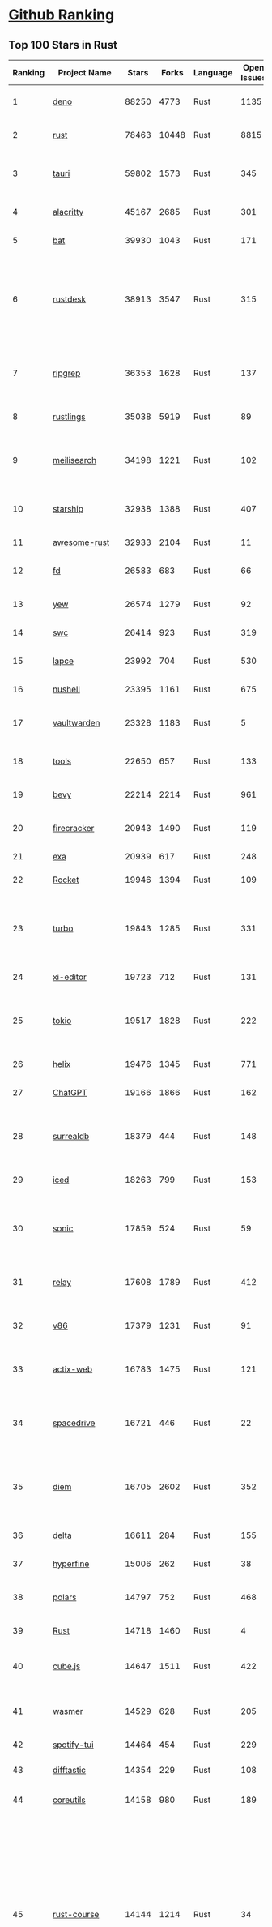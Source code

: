 [Github Ranking](../README.md)
==========

## Top 100 Stars in Rust

| Ranking | Project Name | Stars | Forks | Language | Open Issues | Description | Last Commit |
| ------- | ------------ | ----- | ----- | -------- | ----------- | ----------- | ----------- |
| 1 | [deno](https://github.com/denoland/deno) | 88250 | 4773 | Rust | 1135 | A modern runtime for JavaScript and TypeScript. | 2023-03-04T01:58:33Z |
| 2 | [rust](https://github.com/rust-lang/rust) | 78463 | 10448 | Rust | 8815 | Empowering everyone to build reliable and efficient software. | 2023-03-04T02:56:23Z |
| 3 | [tauri](https://github.com/tauri-apps/tauri) | 59802 | 1573 | Rust | 345 | Build smaller, faster, and more secure desktop applications with a web frontend. | 2023-03-03T16:39:51Z |
| 4 | [alacritty](https://github.com/alacritty/alacritty) | 45167 | 2685 | Rust | 301 | A cross-platform, OpenGL terminal emulator. | 2023-03-03T18:53:04Z |
| 5 | [bat](https://github.com/sharkdp/bat) | 39930 | 1043 | Rust | 171 | A cat(1) clone with wings. | 2023-03-03T12:20:03Z |
| 6 | [rustdesk](https://github.com/rustdesk/rustdesk) | 38913 | 3547 | Rust | 315 | Open source virtual / remote desktop infrastructure for everyone! The open source TeamViewer alternative. Display and control your PC and Android devices from anywhere at anytime. | 2023-03-04T00:06:40Z |
| 7 | [ripgrep](https://github.com/BurntSushi/ripgrep) | 36353 | 1628 | Rust | 137 | ripgrep recursively searches directories for a regex pattern while respecting your gitignore | 2023-03-02T00:20:35Z |
| 8 | [rustlings](https://github.com/rust-lang/rustlings) | 35038 | 5919 | Rust | 89 | :crab: Small exercises to get you used to reading and writing Rust code! | 2023-03-03T20:28:54Z |
| 9 | [meilisearch](https://github.com/meilisearch/meilisearch) | 34198 | 1221 | Rust | 102 | A lightning-fast search engine that fits effortlessly into your apps, websites, and workflow. | 2023-03-03T12:08:48Z |
| 10 | [starship](https://github.com/starship/starship) | 32938 | 1388 | Rust | 407 | ☄🌌️  The minimal, blazing-fast, and infinitely customizable prompt for any shell! | 2023-03-03T21:05:03Z |
| 11 | [awesome-rust](https://github.com/rust-unofficial/awesome-rust) | 32933 | 2104 | Rust | 11 | A curated list of Rust code and resources. | 2023-03-02T19:02:06Z |
| 12 | [fd](https://github.com/sharkdp/fd) | 26583 | 683 | Rust | 66 | A simple, fast and user-friendly alternative to 'find' | 2023-03-03T07:27:09Z |
| 13 | [yew](https://github.com/yewstack/yew) | 26574 | 1279 | Rust | 92 | Rust / Wasm framework for building client web apps | 2023-03-01T04:01:43Z |
| 14 | [swc](https://github.com/swc-project/swc) | 26414 | 923 | Rust | 319 | Rust-based platform for the Web | 2023-03-03T19:49:49Z |
| 15 | [lapce](https://github.com/lapce/lapce) | 23992 | 704 | Rust | 530 | Lightning-fast and Powerful Code Editor written in Rust | 2023-03-04T01:07:34Z |
| 16 | [nushell](https://github.com/nushell/nushell) | 23395 | 1161 | Rust | 675 | A new type of shell | 2023-03-04T01:07:25Z |
| 17 | [vaultwarden](https://github.com/dani-garcia/vaultwarden) | 23328 | 1183 | Rust | 5 | Unofficial Bitwarden compatible server written in Rust, formerly known as bitwarden_rs | 2023-03-03T15:54:31Z |
| 18 | [tools](https://github.com/rome/tools) | 22650 | 657 | Rust | 133 | Unified developer tools for JavaScript, TypeScript, and the web | 2023-03-03T19:07:23Z |
| 19 | [bevy](https://github.com/bevyengine/bevy) | 22214 | 2214 | Rust | 961 | A refreshingly simple data-driven game engine built in Rust | 2023-03-04T02:55:41Z |
| 20 | [firecracker](https://github.com/firecracker-microvm/firecracker) | 20943 | 1490 | Rust | 119 | Secure and fast microVMs for serverless computing. | 2023-03-03T19:59:21Z |
| 21 | [exa](https://github.com/ogham/exa) | 20939 | 617 | Rust | 248 | A modern replacement for ‘ls’. | 2023-03-01T19:49:40Z |
| 22 | [Rocket](https://github.com/SergioBenitez/Rocket) | 19946 | 1394 | Rust | 109 | A web framework for Rust. | 2023-02-26T10:55:34Z |
| 23 | [turbo](https://github.com/vercel/turbo) | 19843 | 1285 | Rust | 331 | Incremental bundler and build system optimized for JavaScript and TypeScript, written in Rust – including Turbopack and Turborepo. | 2023-03-04T02:14:22Z |
| 24 | [xi-editor](https://github.com/xi-editor/xi-editor) | 19723 | 712 | Rust | 131 | A modern editor with a backend written in Rust. | 2023-02-01T16:30:16Z |
| 25 | [tokio](https://github.com/tokio-rs/tokio) | 19517 | 1828 | Rust | 222 | A runtime for writing reliable asynchronous applications with Rust. Provides I/O, networking, scheduling, timers, ... | 2023-03-04T00:32:38Z |
| 26 | [helix](https://github.com/helix-editor/helix) | 19476 | 1345 | Rust | 771 | A post-modern modal text editor. | 2023-03-04T02:06:43Z |
| 27 | [ChatGPT](https://github.com/lencx/ChatGPT) | 19166 | 1866 | Rust | 162 | 🔮 ChatGPT Desktop Application (Mac, Windows and Linux) | 2023-03-04T02:37:59Z |
| 28 | [surrealdb](https://github.com/surrealdb/surrealdb) | 18379 | 444 | Rust | 148 | A scalable, distributed, collaborative, document-graph database, for the realtime web | 2023-03-03T19:06:08Z |
| 29 | [iced](https://github.com/iced-rs/iced) | 18263 | 799 | Rust | 153 | A cross-platform GUI library for Rust, inspired by Elm | 2023-03-03T20:58:35Z |
| 30 | [sonic](https://github.com/valeriansaliou/sonic) | 17859 | 524 | Rust | 59 | 🦔 Fast, lightweight & schema-less search backend. An alternative to Elasticsearch that runs on a few MBs of RAM. | 2023-01-08T19:14:14Z |
| 31 | [relay](https://github.com/facebook/relay) | 17608 | 1789 | Rust | 412 | Relay is a JavaScript framework for building data-driven React applications. | 2023-03-04T01:39:29Z |
| 32 | [v86](https://github.com/copy/v86) | 17379 | 1231 | Rust | 91 | x86 virtualization in your browser, recompiling x86 to wasm on the fly | 2023-02-20T10:45:27Z |
| 33 | [actix-web](https://github.com/actix/actix-web) | 16783 | 1475 | Rust | 121 | Actix Web is a powerful, pragmatic, and extremely fast web framework for Rust. | 2023-03-02T17:11:46Z |
| 34 | [spacedrive](https://github.com/spacedriveapp/spacedrive) | 16721 | 446 | Rust | 22 | Spacedrive is an open source cross-platform file explorer, powered by a virtual distributed filesystem written in Rust. | 2023-03-03T10:19:00Z |
| 35 | [diem](https://github.com/diem/diem) | 16705 | 2602 | Rust | 352 | Diem’s mission is to build a trusted and innovative financial network that empowers people and businesses around the world. | 2023-03-03T06:36:45Z |
| 36 | [delta](https://github.com/dandavison/delta) | 16611 | 284 | Rust | 155 | A syntax-highlighting pager for git, diff, and grep output | 2023-03-03T11:22:01Z |
| 37 | [hyperfine](https://github.com/sharkdp/hyperfine) | 15006 | 262 | Rust | 38 | A command-line benchmarking tool | 2023-03-01T07:42:58Z |
| 38 | [polars](https://github.com/pola-rs/polars) | 14797 | 752 | Rust | 468 | Fast multi-threaded, hybrid-out-of-core DataFrame library in Rust \| Python \| Node.js | 2023-03-03T20:21:38Z |
| 39 | [Rust](https://github.com/TheAlgorithms/Rust) | 14718 | 1460 | Rust | 4 |  All Algorithms implemented in Rust  | 2023-03-03T12:04:11Z |
| 40 | [cube.js](https://github.com/cube-js/cube.js) | 14647 | 1511 | Rust | 422 | 📊  Cube — The Semantic Layer for Building Data Applications | 2023-03-04T02:32:09Z |
| 41 | [wasmer](https://github.com/wasmerio/wasmer) | 14529 | 628 | Rust | 205 | 🚀 The leading WebAssembly Runtime supporting WASI and Emscripten | 2023-03-04T01:32:59Z |
| 42 | [spotify-tui](https://github.com/Rigellute/spotify-tui) | 14464 | 454 | Rust | 229 | Spotify for the terminal written in Rust 🚀 | 2023-01-20T22:39:05Z |
| 43 | [difftastic](https://github.com/Wilfred/difftastic) | 14354 | 229 | Rust | 108 | a structural diff that understands syntax 🟥🟩 | 2023-03-03T16:48:51Z |
| 44 | [coreutils](https://github.com/uutils/coreutils) | 14158 | 980 | Rust | 189 | Cross-platform Rust rewrite of the GNU coreutils | 2023-03-03T23:41:01Z |
| 45 | [rust-course](https://github.com/sunface/rust-course) | 14144 | 1214 | Rust | 34 | “连续六年成为全世界最受喜爱的语言，无 GC 也无需手动内存管理、极高的性能和安全性、过程/OO/函数式编程、优秀的包管理、JS 未来基石" — 工作之余的第二语言来试试 Rust 吧。<<Rust语言圣经>>拥有全面且深入的讲解、生动贴切的示例、德芙般丝滑的内容，甚至还有JS程序员关注的 WASM 和 Deno 等专题。这可能是目前最用心的 Rust 中文学习教程 / Book  | 2023-03-03T09:56:40Z |
| 46 | [RustPython](https://github.com/RustPython/RustPython) | 13766 | 930 | Rust | 219 | A Python Interpreter written in Rust | 2023-03-03T23:55:25Z |
| 47 | [egui](https://github.com/emilk/egui) | 13751 | 975 | Rust | 350 | egui: an easy-to-use immediate mode GUI in Rust that runs on both web and native | 2023-03-03T15:57:46Z |
| 48 | [anki](https://github.com/ankitects/anki) | 13362 | 1671 | Rust | 107 | Anki for desktop computers | 2023-03-04T00:51:20Z |
| 49 | [vector](https://github.com/vectordotdev/vector) | 12872 | 1028 | Rust | 1611 | A high-performance observability data pipeline. | 2023-03-04T02:45:29Z |
| 50 | [tikv](https://github.com/tikv/tikv) | 12736 | 1921 | Rust | 972 | Distributed transactional key-value database, originally created to complement TiDB | 2023-03-04T02:52:04Z |
| 51 | [mdBook](https://github.com/rust-lang/mdBook) | 12691 | 1296 | Rust | 360 | Create book from markdown files. Like Gitbook but implemented in Rust | 2023-03-02T20:41:55Z |
| 52 | [navi](https://github.com/denisidoro/navi) | 12544 | 452 | Rust | 48 | An interactive cheatsheet tool for the command-line | 2022-12-21T11:06:29Z |
| 53 | [gitui](https://github.com/extrawurst/gitui) | 12454 | 391 | Rust | 105 | Blazing 💥 fast terminal-ui for git written in rust 🦀 | 2023-03-04T02:29:11Z |
| 54 | [book](https://github.com/rust-lang/book) | 11660 | 2741 | Rust | 171 | The Rust Programming Language | 2023-02-28T12:00:52Z |
| 55 | [wasmtime](https://github.com/bytecodealliance/wasmtime) | 11595 | 933 | Rust | 490 | A fast and secure runtime for WebAssembly | 2023-03-04T00:00:02Z |
| 56 | [Pake](https://github.com/tw93/Pake) | 11583 | 872 | Rust | 4 | 🤱🏻 Turn any webpage into a desktop app with Rust.  🤱🏻 很简单的用 Rust 打包网页生成很小的桌面 App | 2023-03-04T02:32:47Z |
| 57 | [ruffle](https://github.com/ruffle-rs/ruffle) | 11557 | 587 | Rust | 2323 | A Flash Player emulator written in Rust | 2023-03-04T02:04:23Z |
| 58 | [rust-analyzer](https://github.com/rust-lang/rust-analyzer) | 11500 | 1185 | Rust | 1176 | A Rust compiler front-end for IDEs | 2023-03-04T02:17:29Z |
| 59 | [carbonyl](https://github.com/fathyb/carbonyl) | 11482 | 251 | Rust | 28 | Chromium running inside your terminal | 2023-02-26T21:31:10Z |
| 60 | [hyper](https://github.com/hyperium/hyper) | 11334 | 1339 | Rust | 177 | An HTTP library for Rust | 2023-03-03T20:51:43Z |
| 61 | [tree-sitter](https://github.com/tree-sitter/tree-sitter) | 11030 | 636 | Rust | 348 | An incremental parsing system for programming tools | 2023-03-01T02:29:20Z |
| 62 | [static-analysis](https://github.com/analysis-tools-dev/static-analysis) | 10942 | 1231 | Rust | 0 | ⚙️ A curated list of static analysis (SAST) tools and linters for all programming languages, config files, build tools, and more. The focus is on tools which improve code quality. | 2023-03-03T22:18:50Z |
| 63 | [just](https://github.com/casey/just) | 10881 | 275 | Rust | 163 | 🤖 Just a command runner | 2023-02-17T20:40:53Z |
| 64 | [clap](https://github.com/clap-rs/clap) | 10798 | 893 | Rust | 208 | A full featured, fast Command Line Argument Parser for Rust | 2023-03-01T04:51:20Z |
| 65 | [fnm](https://github.com/Schniz/fnm) | 10510 | 303 | Rust | 89 | 🚀 Fast and simple Node.js version manager, built in Rust | 2023-03-03T19:52:49Z |
| 66 | [rust-raspberrypi-OS-tutorials](https://github.com/rust-embedded/rust-raspberrypi-OS-tutorials) | 10502 | 631 | Rust | 1 | :books: Learn to write an embedded OS in Rust :crab: | 2023-03-02T23:55:59Z |
| 67 | [zola](https://github.com/getzola/zola) | 10432 | 742 | Rust | 148 | A fast static site generator in a single binary with everything built-in. https://www.getzola.org | 2023-03-01T14:16:24Z |
| 68 | [comprehensive-rust](https://github.com/google/comprehensive-rust) | 10339 | 472 | Rust | 37 | This is the Rust course used by the Android team at Google. It provides you the material to quickly teach Rust to everyone. | 2023-03-03T20:54:33Z |
| 69 | [zellij](https://github.com/zellij-org/zellij) | 10320 | 315 | Rust | 386 | A terminal workspace with batteries included | 2023-03-01T19:14:23Z |
| 70 | [solana](https://github.com/solana-labs/solana) | 10080 | 2784 | Rust | 787 | Web-Scale Blockchain for fast, secure, scalable, decentralized apps and marketplaces. | 2023-03-04T01:59:30Z |
| 71 | [diesel](https://github.com/diesel-rs/diesel) | 9989 | 876 | Rust | 93 | A safe, extensible ORM and Query Builder for Rust | 2023-03-03T17:57:24Z |
| 72 | [cargo](https://github.com/rust-lang/cargo) | 9933 | 1944 | Rust | 1354 | The Rust package manager | 2023-03-04T01:14:57Z |
| 73 | [tui-rs](https://github.com/fdehau/tui-rs) | 9836 | 460 | Rust | 90 | Build terminal user interfaces and dashboards using Rust | 2023-02-20T08:24:26Z |
| 74 | [py-spy](https://github.com/benfred/py-spy) | 9795 | 347 | Rust | 94 | Sampling profiler for Python programs | 2023-02-21T11:58:31Z |
| 75 | [czkawka](https://github.com/qarmin/czkawka) | 9701 | 272 | Rust | 241 | Multi functional app to find duplicates, empty folders, similar images etc. | 2023-02-26T16:28:22Z |
| 76 | [neovide](https://github.com/neovide/neovide) | 9615 | 380 | Rust | 341 | No Nonsense Neovim Client in Rust | 2023-03-03T15:35:31Z |
| 77 | [zoxide](https://github.com/ajeetdsouza/zoxide) | 9569 | 349 | Rust | 29 | A smarter cd command. Supports all major shells. | 2023-03-01T08:45:55Z |
| 78 | [ruff](https://github.com/charliermarsh/ruff) | 9486 | 302 | Rust | 201 | An extremely fast Python linter, written in Rust. | 2023-03-04T00:42:28Z |
| 79 | [RustScan](https://github.com/RustScan/RustScan) | 9418 | 675 | Rust | 91 | 🤖 The Modern Port Scanner 🤖 | 2023-02-28T02:50:46Z |
| 80 | [lsd](https://github.com/Peltoche/lsd) | 9276 | 307 | Rust | 91 | The next gen ls command | 2023-03-02T20:41:45Z |
| 81 | [xsv](https://github.com/BurntSushi/xsv) | 9206 | 293 | Rust | 108 | A fast CSV command line toolkit written in Rust. | 2022-12-22T10:10:37Z |
| 82 | [rust-clippy](https://github.com/rust-lang/rust-clippy) | 9035 | 1187 | Rust | 1646 | A bunch of lints to catch common mistakes and improve your Rust code. Book: https://doc.rust-lang.org/clippy/ | 2023-03-04T03:04:05Z |
| 83 | [axum](https://github.com/tokio-rs/axum) | 8875 | 615 | Rust | 17 | Ergonomic and modular web framework built with Tokio, Tower, and Hyper | 2023-03-03T17:20:30Z |
| 84 | [spotifyd](https://github.com/Spotifyd/spotifyd) | 8672 | 409 | Rust | 53 | A spotify daemon | 2023-03-03T01:05:49Z |
| 85 | [druid](https://github.com/linebender/druid) | 8625 | 544 | Rust | 256 | A data-first Rust-native UI design toolkit.  | 2023-03-02T22:51:08Z |
| 86 | [talent-plan](https://github.com/pingcap/talent-plan) | 8548 | 1125 | Rust | 96 | open source training courses about distributed database and distributed systems | 2023-02-26T08:31:48Z |
| 87 | [xray](https://github.com/atom-archive/xray) | 8529 | 245 | Rust | 16 | An experimental next-generation Electron-based text editor | 2019-07-22T17:46:06Z |
| 88 | [universal-android-debloater](https://github.com/0x192/universal-android-debloater) | 8439 | 484 | Rust | 216 | Cross-platform GUI written in Rust using ADB to debloat non-rooted android devices. Improve your privacy, the security and battery life of your device. | 2023-03-01T18:48:57Z |
| 89 | [broot](https://github.com/Canop/broot) | 8265 | 194 | Rust | 161 | A new way to see and navigate directory trees : https://dystroy.org/broot | 2023-03-01T06:43:04Z |
| 90 | [rayon](https://github.com/rayon-rs/rayon) | 8230 | 412 | Rust | 138 | Rayon: A data parallelism library for Rust | 2023-03-04T00:23:43Z |
| 91 | [sqlx](https://github.com/launchbadge/sqlx) | 8129 | 831 | Rust | 402 | 🧰 The Rust SQL Toolkit. An async, pure Rust SQL crate featuring compile-time checked queries without a DSL. Supports PostgreSQL, MySQL, SQLite, and MSSQL. | 2023-03-04T00:50:28Z |
| 92 | [Infinite-Storage-Glitch](https://github.com/DvorakDwarf/Infinite-Storage-Glitch) | 8074 | 410 | Rust | 30 | ISG lets you use YouTube as cloud storage for ANY files, not just video | 2023-02-28T00:35:21Z |
| 93 | [windows-rs](https://github.com/microsoft/windows-rs) | 7959 | 348 | Rust | 25 | Rust for Windows | 2023-03-03T21:28:40Z |
| 94 | [substrate](https://github.com/paritytech/substrate) | 7941 | 2531 | Rust | 999 | Substrate: The platform for blockchain innovators | 2023-03-03T23:49:34Z |
| 95 | [tokei](https://github.com/XAMPPRocky/tokei) | 7917 | 401 | Rust | 94 | Count your code, quickly. | 2023-02-21T08:35:21Z |
| 96 | [amethyst](https://github.com/amethyst/amethyst) | 7890 | 775 | Rust | 0 | Data-oriented and data-driven game engine written in Rust | 2021-12-06T18:23:49Z |
| 97 | [pyo3](https://github.com/PyO3/pyo3) | 7805 | 513 | Rust | 147 | Rust bindings for the Python interpreter | 2023-03-03T10:41:10Z |
| 98 | [nom](https://github.com/rust-bakery/nom) | 7790 | 752 | Rust | 182 | Rust parser combinator framework | 2023-02-28T20:48:53Z |
| 99 | [warp](https://github.com/seanmonstar/warp) | 7772 | 652 | Rust | 159 | A super-easy, composable, web server framework for warp speeds. | 2023-02-25T15:01:27Z |
| 100 | [actix](https://github.com/actix/actix) | 7729 | 610 | Rust | 35 | Actor framework for Rust. | 2023-01-27T16:50:49Z |

